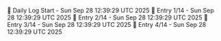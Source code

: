📅 Daily Log Start - Sun Sep 28 12:39:29 UTC 2025
📌 Entry 1/14 - Sun Sep 28 12:39:29 UTC 2025
📌 Entry 2/14 - Sun Sep 28 12:39:29 UTC 2025
📌 Entry 3/14 - Sun Sep 28 12:39:29 UTC 2025
📌 Entry 4/14 - Sun Sep 28 12:39:29 UTC 2025
